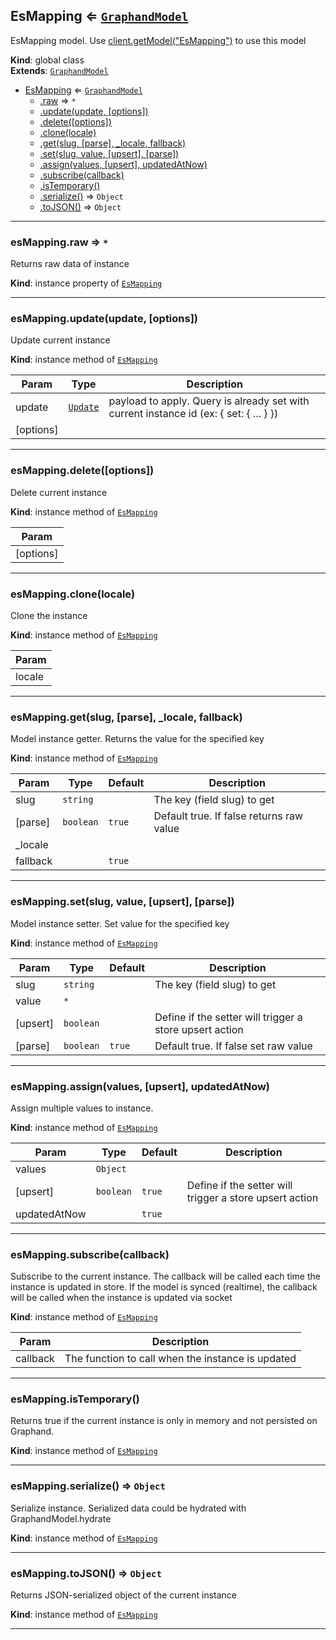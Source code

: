 <a name="EsMapping"></a>

## EsMapping ⇐ [<code>GraphandModel</code>](#GraphandModel)
EsMapping model. Use [client.getModel("EsMapping")](#Client+getModel) to use this model

**Kind**: global class  
**Extends**: [<code>GraphandModel</code>](#GraphandModel)  

* [EsMapping](#EsMapping) ⇐ [<code>GraphandModel</code>](#GraphandModel)
    * [.raw](#GraphandModel+raw) ⇒ <code>\*</code>
    * [.update(update, [options])](#GraphandModel+update)
    * [.delete([options])](#GraphandModel+delete)
    * [.clone(locale)](#GraphandModel+clone)
    * [.get(slug, [parse], _locale, fallback)](#GraphandModel+get)
    * [.set(slug, value, [upsert], [parse])](#GraphandModel+set)
    * [.assign(values, [upsert], updatedAtNow)](#GraphandModel+assign)
    * [.subscribe(callback)](#GraphandModel+subscribe)
    * [.isTemporary()](#GraphandModel+isTemporary)
    * [.serialize()](#GraphandModel+serialize) ⇒ <code>Object</code>
    * [.toJSON()](#GraphandModel+toJSON) ⇒ <code>Object</code>


* * *

<a name="GraphandModel+raw"></a>

### esMapping.raw ⇒ <code>\*</code>
Returns raw data of instance

**Kind**: instance property of [<code>EsMapping</code>](#EsMapping)  

* * *

<a name="GraphandModel+update"></a>

### esMapping.update(update, [options])
Update current instance

**Kind**: instance method of [<code>EsMapping</code>](#EsMapping)  

| Param | Type | Description |
| --- | --- | --- |
| update | [<code>Update</code>](#Update) | payload to apply. Query is already set with current instance id (ex: { set: { ... } }) |
| [options] |  |  |


* * *

<a name="GraphandModel+delete"></a>

### esMapping.delete([options])
Delete current instance

**Kind**: instance method of [<code>EsMapping</code>](#EsMapping)  

| Param |
| --- |
| [options] | 


* * *

<a name="GraphandModel+clone"></a>

### esMapping.clone(locale)
Clone the instance

**Kind**: instance method of [<code>EsMapping</code>](#EsMapping)  

| Param |
| --- |
| locale | 


* * *

<a name="GraphandModel+get"></a>

### esMapping.get(slug, [parse], _locale, fallback)
Model instance getter. Returns the value for the specified key

**Kind**: instance method of [<code>EsMapping</code>](#EsMapping)  

| Param | Type | Default | Description |
| --- | --- | --- | --- |
| slug | <code>string</code> |  | The key (field slug) to get |
| [parse] | <code>boolean</code> | <code>true</code> | Default true. If false returns raw value |
| _locale |  |  |  |
| fallback |  | <code>true</code> |  |


* * *

<a name="GraphandModel+set"></a>

### esMapping.set(slug, value, [upsert], [parse])
Model instance setter. Set value for the specified key

**Kind**: instance method of [<code>EsMapping</code>](#EsMapping)  

| Param | Type | Default | Description |
| --- | --- | --- | --- |
| slug | <code>string</code> |  | The key (field slug) to get |
| value | <code>\*</code> |  |  |
| [upsert] | <code>boolean</code> |  | Define if the setter will trigger a store upsert action |
| [parse] | <code>boolean</code> | <code>true</code> | Default true. If false set raw value |


* * *

<a name="GraphandModel+assign"></a>

### esMapping.assign(values, [upsert], updatedAtNow)
Assign multiple values to instance.

**Kind**: instance method of [<code>EsMapping</code>](#EsMapping)  

| Param | Type | Default | Description |
| --- | --- | --- | --- |
| values | <code>Object</code> |  |  |
| [upsert] | <code>boolean</code> | <code>true</code> | Define if the setter will trigger a store upsert action |
| updatedAtNow |  | <code>true</code> |  |


* * *

<a name="GraphandModel+subscribe"></a>

### esMapping.subscribe(callback)
Subscribe to the current instance. The callback will be called each time the instance is updated in store.
If the model is synced (realtime), the callback will be called when the instance is updated via socket

**Kind**: instance method of [<code>EsMapping</code>](#EsMapping)  

| Param | Description |
| --- | --- |
| callback | The function to call when the instance is updated |


* * *

<a name="GraphandModel+isTemporary"></a>

### esMapping.isTemporary()
Returns true if the current instance is only in memory and not persisted on Graphand.

**Kind**: instance method of [<code>EsMapping</code>](#EsMapping)  

* * *

<a name="GraphandModel+serialize"></a>

### esMapping.serialize() ⇒ <code>Object</code>
Serialize instance. Serialized data could be hydrated with GraphandModel.hydrate

**Kind**: instance method of [<code>EsMapping</code>](#EsMapping)  

* * *

<a name="GraphandModel+toJSON"></a>

### esMapping.toJSON() ⇒ <code>Object</code>
Returns JSON-serialized object of the current instance

**Kind**: instance method of [<code>EsMapping</code>](#EsMapping)  

* * *


